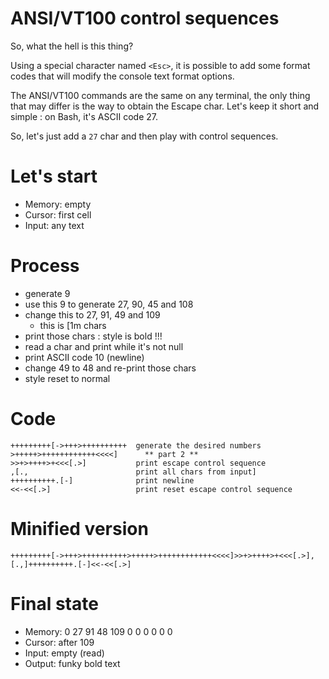 # ANSI/VT100 control sequences

So, what the hell is this thing?

Using a special character named `<Esc>`, it is possible to add some format codes that will modify the console text format options.

The ANSI/VT100 commands are the same on any terminal, the only thing that may differ is the way to obtain the Escape char. Let's keep it short and simple : on Bash, it's ASCII code 27.

So, let's just add a `27` char and then play with control sequences.

# Let's start

* Memory: empty
* Cursor: first cell
* Input: any text

# Process

* generate 9
* use this 9 to generate 27, 90, 45 and 108
* change this to 27, 91, 49 and 109
  * this is <Esc>[1m chars
* print those chars : style is bold !!!
* read a char and print while it's not null
* print ASCII code 10 (newline)
* change 49 to 48 and re-print those chars
* style reset to normal

# Code
```
+++++++++[->+++>++++++++++  generate the desired numbers
>+++++>++++++++++++<<<<]      ** part 2 **
>>+>++++>+<<<[.>]           print escape control sequence
,[.,                        print all chars from input]
++++++++++.[-]              print newline
<<-<<[.>]                   print reset escape control sequence
```

# Minified version
```
+++++++++[->+++>++++++++++>+++++>++++++++++++<<<<]>>+>++++>+<<<[.>],[.,]++++++++++.[-]<<-<<[.>]
```

# Final state

* Memory: 0 27 91 48 109 0 0 0 0 0 0
* Cursor: after 109
* Input: empty (read)
* Output: funky bold text
